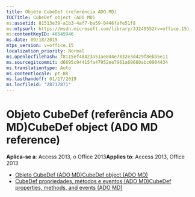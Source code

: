 ```yaml
---
title: Objeto CubeDef (referência ADO MD)
TOCTitle: CubeDef object (ADO MD)
ms:assetid: 81513e39-a1b3-4af7-ba59-0446fafe51f8
ms:mtpsurl: https://msdn.microsoft.com/library/JJ249552(v=office.15)
ms:contentKeyID: 48545946
ms.date: 09/18/2015
mtps_version: v=office.15
localization_priority: Normal
ms.openlocfilehash: f8115ef48423a51ae044e7832e3d429f8ebb5e11
ms.sourcegitcommit: d6695c94415fa47952ee7961a69660abc0904434
ms.translationtype: Auto
ms.contentlocale: pt-BR
ms.lasthandoff: 01/17/2019
ms.locfileid: "28717871"
---
```

# <a name="cubedef-object-ado-md-reference"></a><span data-ttu-id="0cd16-102">Objeto CubeDef (referência ADO MD)</span><span class="sxs-lookup"><span data-stu-id="0cd16-102">CubeDef object (ADO MD reference)</span></span>

<span data-ttu-id="0cd16-103">**Aplica-se a**: Access 2013, o Office 2013</span><span class="sxs-lookup"><span data-stu-id="0cd16-103">**Applies to**: Access 2013, Office 2013</span></span>

- [<span data-ttu-id="0cd16-104">Objeto CubeDef (ADO MD)</span><span class="sxs-lookup"><span data-stu-id="0cd16-104">CubeDef object (ADO MD)</span></span>](cubedef-object-ado-md.md)
- [<span data-ttu-id="0cd16-105">CubeDef propriedades, métodos e eventos (ADO MD)</span><span class="sxs-lookup"><span data-stu-id="0cd16-105">CubeDef properties, methods, and events (ADO MD)</span></span>](cubedef-properties-methods-and-events-ado-md.md)


